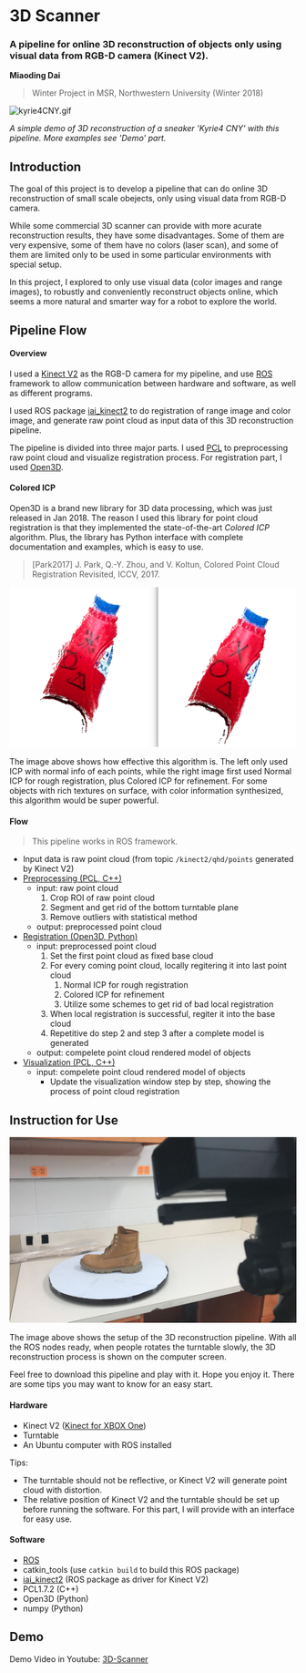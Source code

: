 # 3D Scanner

### A pipeline for online 3D reconstruction of objects only using visual data from RGB-D camera (Kinect V2).

**Miaoding Dai**
> Winter Project in MSR, Northwestern University (Winter 2018)

![kyrie4CNY.gif](./media/Kyrie4_registering.gif)

_A simple demo of 3D reconstruction of a sneaker 'Kyrie4 CNY' with this pipeline. More examples see 'Demo' part._

## Introduction

The goal of this project is to develop a pipeline that can do online 3D reconstruction of small scale obejects, only using visual data from RGB-D camera.

While some commercial 3D scanner can provide with more acurate reconstruction results, they have some disadvantages. Some of them are very expensive, some of them have no colors (laser scan), and some of them are limited only to be used in some particular environments with special setup.

In this project, I explored to only use visual data (color images and range images), to robustly and conveniently reconstruct objects online, which seems a more natural and smarter way for a robot to explore the world.

## Pipeline Flow

#### Overview
I used a [Kinect V2](https://www.xbox.com/en-US/xbox-one/accessories/kinect) as the RGB-D camera for my pipeline, and use [ROS](http://www.ros.org/) framework to allow communication between hardware and software, as well as different programs.

I used ROS package [iai_kinect2](https://github.com/code-iai/iai_kinect2) to do registration of range image and color image, and generate raw point cloud as input data of this 3D reconstruction pipeline.

The pipeline is divided into three major parts. I used [PCL](http://pointclouds.org/) to preprocessing raw point cloud and visualize registration process. For registration part, I used [Open3D](http://www.open3d.org/).

#### Colored ICP
Open3D is a brand new library for 3D data processing, which was just released in Jan 2018. The reason I used this library for point cloud registration is that they implemented the state-of-the-art *Colored ICP* algorithm. Plus, the library has Python interface with complete documentation and examples, which is easy to use.

> [Park2017] J. Park, Q.-Y. Zhou, and V. Koltun, Colored Point Cloud Registration Revisited, ICCV, 2017.

![normalICPvsColoredICP](./media/normalICPvsColoredICP.png)

The image above shows how effective this algorithm is. The left only used ICP with normal info of each points, while the right image first used Normal ICP for rough registration, plus Colored ICP for refinement. For some objects with rich textures on surface, with color information synthesized, this algorithm would be super powerful.

#### Flow

> This pipeline works in ROS framework.

- Input data is raw point cloud (from topic `/kinect2/qhd/points` generated by Kinect V2)
- [Preprocessing (PCL, C++)](./src/pcl_processing.cpp)
    - input: raw point cloud
        1. Crop ROI of raw point cloud
        2. Segment and get rid of the bottom turntable plane
        3. Remove outliers with statistical method
    - output: preprocessed point cloud
- [Registration (Open3D, Python)](./src/open3d_processing.py)
    - input: preprocessed point cloud
        1. Set the first point cloud as fixed base cloud
        2. For every coming point cloud, locally regitering it into last point cloud
            1. Normal ICP for rough registration
            2. Colored ICP for refinement
            3. Utilize some schemes to get rid of bad local registration
        3. When local registration is successful, regiter it into the base cloud
        4. Repetitive do step 2 and step 3 after a complete model is generated
    - output: compelete point cloud rendered model of objects
- [Visualization (PCL, C++)](./src/showRegResultOnline.cpp)
    - input: compelete point cloud rendered model of objects
        - Update the visualization window step by step, showing the process of point cloud registration



## Instruction for Use

![setup.png](./media/setup.png)

The image above shows the setup of the 3D reconstruction pipeline. With all the ROS nodes ready, when people rotates the turntable slowly, the 3D reconstruction process is shown on the computer screen.

Feel free to download this pipeline and play with it. Hope you enjoy it. There are some tips you may want to know for an easy start.

#### Hardware
- Kinect V2 ([Kinect for XBOX One](https://www.xbox.com/en-US/xbox-one/accessories/kinect))
- Turntable
- An Ubuntu computer with ROS installed

Tips:
- The turntable should not be reflective, or Kinect V2 will generate point cloud with distortion.
- The relative position of Kinect V2 and the turntable should be set up before running the software. For this part, I will provide with an interface for easy use.


#### Software

- [ROS](http://www.ros.org/)
- catkin_tools (use `catkin build` to build this ROS package)
- [iai_kinect2](https://github.com/code-iai/iai_kinect2) (ROS package as driver for Kinect V2)
- PCL1.7.2 (C++)
- Open3D (Python)
- numpy (Python)


## Demo

Demo Video in Youtube: [3D-Scanner](https://youtu.be/ndyv_QmFSPA)
